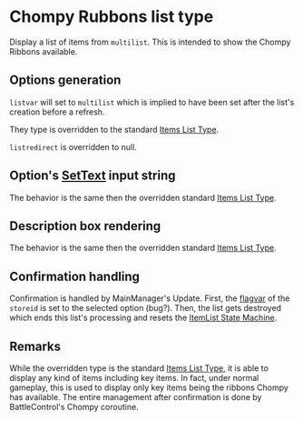 # Chompy Rubbons list type

Display a list of items from `multilist`. This is intended to show the Chompy Ribbons available.

## Options generation

`listvar` will set to `multilist` which is implied to have been set after the list's creation before a refresh.

They type is overridden to the standard [Items List Type](Items%20List%20Type.md).

`listredirect` is overridden to null.

## Option's [SetText](../../SetText/SetText.md) input string

The behavior is the same then the overridden standard [Items List Type](Items%20List%20Type.md).

## Description box rendering

The behavior is the same then the overridden standard [Items List Type](Items%20List%20Type.md).

## Confirmation handling

Confirmation is handled by MainManager's Update. First, the [flagvar](../../Flags%20arrays/flagvar.md) of the `storeid` is set to the selected option (bug?). Then, the list gets destroyed which ends this list's processing and resets the [ItemList State Machine](../ItemList%20State%20Machine.md).

## Remarks

While the overridden type is the standard [Items List Type](Items%20List%20Type.md), it is able to display any kind of items including key items. In fact, under normal gameplay, this is used to display only key items being the ribbons Chompy has available. The entire management after confirmation is done by BattleControl's Chompy coroutine.
